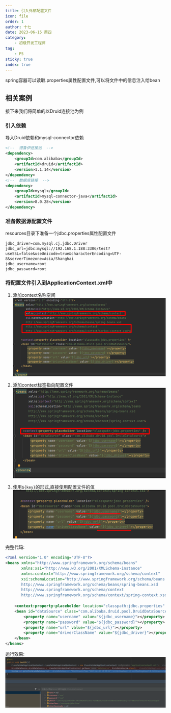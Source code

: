 ```yaml
---
title: 引入外部配置文件
icon: file
order: 1
author: 十七
date: 2023-06-15 周四
category:
	- 初级开发工程师
tag:
	- P5
sticky: true
index: true
---
```


spring容器可以读取.properties属性配置文件,可以将文件中的信息注入给bean

## 相关案例

接下来我们将简单的以Druid连接池为例

### 引入依赖

导入Druid依赖和mysql-connector依赖
```XML
<!--  德鲁伊连接池  -->
<dependency>
	<groupId>com.alibaba</groupId>
	<artifactId>druid</artifactId>
	<version>1.1.14</version>
</dependency>
<!--  数据库链接  -->
<dependency>
	<groupId>mysql</groupId>
	<artifactId>mysql-connector-java</artifactId>
	<version>8.0.28</version>
</dependency>
```

### 准备数据源配置文件

resources目录下准备一个jdbc.properties属性配置文件
```properties
jdbc_driver=com.mysql.cj.jdbc.Driver
jdbc_url=jdbc:mysql://192.168.1.188:3306/test?useSSL=false&useUnicode=true&characterEncoding=UTF-8&serverTimezone=Asia/Shanghai
jdbc_username=root
jdbc_password=root
```

### 将配置文件引入到ApplicationContext.xml中

1. 添加context名称空间
![](./assets/image-20230430132145781.png)

2. 添加context标签指向配置文件
![](./assets/image-20230430132205680.png)

3. 使用`${key}`的形式,直接使用配置文件的值
![](./assets/image-20230430132239029.png)

完整代码:
```XMl
<?xml version="1.0" encoding="UTF-8"?>
<beans xmlns="http://www.springframework.org/schema/beans"
       xmlns:xsi="http://www.w3.org/2001/XMLSchema-instance"
       xmlns:context="http://www.springframework.org/schema/context"
       xsi:schemaLocation="http://www.springframework.org/schema/beans
       http://www.springframework.org/schema/beans/spring-beans.xsd
       http://www.springframework.org/schema/context
       http://www.springframework.org/schema/context/spring-context.xsd">

    <context:property-placeholder location="classpath:jdbc.properties" />
    <bean id="dataSource" class="com.alibaba.druid.pool.DruidDataSource">
        <property name="username" value="${jdbc_username}"></property>
        <property name="password" value="${jdbc_password}"></property>
        <property name="url" value="${jdbc_url}"></property>
        <property name="driverClassName" value="${jdbc_driver}"></property>
    </bean>
</beans>
```

运行效果:
![](./assets/image-20230430132338134.png)

